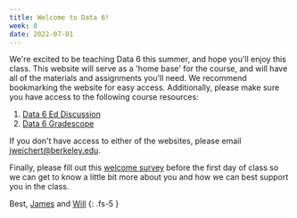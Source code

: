 ```yaml
---
title: Welcome to Data 6!
week: 0
date: 2022-07-01
---
```


We're excited to be teaching Data 6 this summer, and hope you'll enjoy this class. This website will serve as a 'home base' for the course, and will have all of the materials and assignments you'll need. We recommend bookmarking the website for easy access. Additionally, please make sure you have access to the following course resources:
1. [Data 6 Ed Discussion](https://edstem.org/us/courses/22794/discussion/)
2. [Data 6 Gradescope](https://www.gradescope.com/courses/402405)

If you don't have access to either of the websites, please email <a>jweichert@berkeley.edu</a>.

Finally, please fill out this [welcome survey](https://forms.gle/Lt3kpKHFY2JBTKRc6) before the first day of class so we can get to know a little bit more about you and how we can best support you in the class.

Best, [James](https://data6.org/su22/staff/#instructors) and [Will](https://data6.org/su22/staff/#instructors)
{: .fs-5 }
